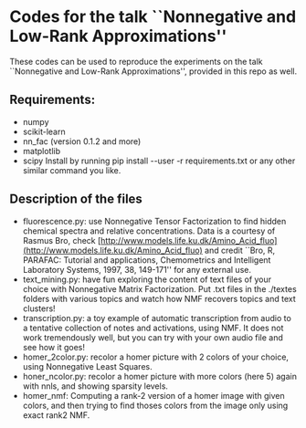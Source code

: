# Codes for the talk ``Nonnegative and Low-Rank Approximations''

These codes can be used to reproduce the experiments on the talk ``Nonnegative and Low-Rank Approximations'', provided in this repo as well.

## Requirements:
- numpy
- scikit-learn
- nn_fac (version 0.1.2 and more)
- matplotlib
- scipy
Install by running pip install --user -r requirements.txt or any other similar command you like.

## Description of the files
- fluorescence.py: use Nonnegative Tensor Factorization to find hidden chemical spectra and relative concentrations. Data is a courtesy of Rasmus Bro, check [http://www.models.life.ku.dk/Amino_Acid_fluo](http://www.models.life.ku.dk/Amino_Acid_fluo) and credit ``Bro, R, PARAFAC: Tutorial and applications, Chemometrics and Intelligent Laboratory Systems, 1997, 38, 149-171'' for any external use.
- text_mining.py: have fun exploring the content of text files of your choice with Nonnegative Matrix Factorization. Put .txt files in the ./textes folders with various topics and watch how NMF recovers topics and text clusters!
- transcription.py: a toy example of automatic transcription from audio to a tentative collection of notes and activations, using NMF. It does not work tremendously well, but you can try with your own audio file and see how it goes!
- homer_2color.py: recolor a homer picture with 2 colors of your choice, using Nonnegative Least Squares.
- honer_ncolor.py: recolor a homer picture with more colors (here 5) again with nnls, and showing sparsity levels.
- homer_nmf: Computing a rank-2 version of a homer image with given colors, and then trying to find thoses colors from the image only using exact rank2 NMF.
